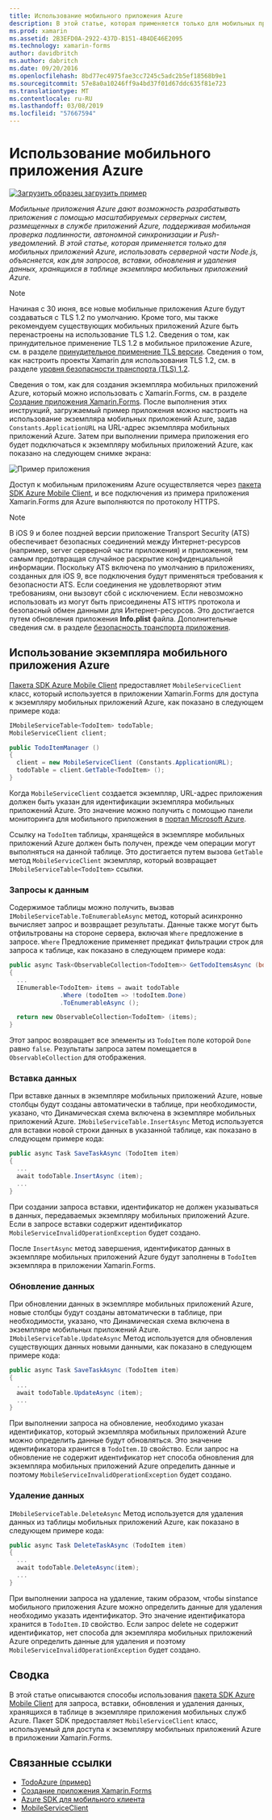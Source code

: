 ```yaml
---
title: Использование мобильного приложения Azure
description: В этой статье, которая применяется только для мобильных приложений Azure, использовать серверной части Node.js, объясняется, как для запросов, вставки, обновления и удаления данных, хранящихся в таблице экземпляра мобильных приложений Azure.
ms.prod: xamarin
ms.assetid: 2B3EFD0A-2922-437D-B151-4B4DE46E2095
ms.technology: xamarin-forms
author: davidbritch
ms.author: dabritch
ms.date: 09/20/2016
ms.openlocfilehash: 8bd77ec4975fae3cc7245c5adc2b5ef18568b9e1
ms.sourcegitcommit: 57e8a0a10246ff9a4bd37f01d67ddc635f81e723
ms.translationtype: MT
ms.contentlocale: ru-RU
ms.lasthandoff: 03/08/2019
ms.locfileid: "57667594"
---
```

# <a name="consuming-an-azure-mobile-app"></a>Использование мобильного приложения Azure

[![Загрузить образец](~/media/shared/download.png) загрузить пример](https://developer.xamarin.com/samples/xamarin-forms/WebServices/TodoAzure/)

_Мобильные приложения Azure дают возможность разрабатывать приложения с помощью масштабируемых серверных систем, размещенных в службе приложений Azure, поддерживая мобильная проверка подлинности, автономной синхронизации и Push-уведомлений. В этой статье, которая применяется только для мобильных приложений Azure, использовать серверной части Node.js, объясняется, как для запросов, вставки, обновления и удаления данных, хранящихся в таблице экземпляра мобильных приложений Azure._

> [!NOTE]
> Начиная с 30 июня, все новые мобильные приложения Azure будут создаваться с TLS 1.2 по умолчанию. Кроме того, мы также рекомендуем существующих мобильных приложений Azure быть перенастроены на использование TLS 1.2. Сведения о том, как принудительное применение TLS 1.2 в мобильное приложение Azure, см. в разделе [принудительное применение TLS версии](/azure/app-service/app-service-web-tutorial-custom-ssl#enforce-tls-versions). Сведения о том, как настроить проекты Xamarin для использования TLS 1.2, см. в разделе [уровня безопасности транспорта (TLS) 1.2](~/cross-platform/app-fundamentals/transport-layer-security.md).

Сведения о том, как для создания экземпляра мобильных приложений Azure, который можно использовать с Xamarin.Forms, см. в разделе [Создание приложения Xamarin.Forms](https://azure.microsoft.com/documentation/articles/app-service-mobile-xamarin-forms-get-started/). После выполнения этих инструкций, загружаемый пример приложения можно настроить на использование экземпляра мобильных приложений Azure, задав `Constants.ApplicationURL` на URL-адрес экземпляра мобильных приложений Azure. Затем при выполнении примера приложения его будет подключаться к экземпляру мобильных приложений Azure, как показано на следующем снимке экрана:

![](azure-images/portal.png "Пример приложения")

Доступ к мобильным приложениям Azure осуществляется через [пакета SDK Azure Mobile Client](https://www.nuget.org/packages/Microsoft.Azure.Mobile.Client/), и все подключения из примера приложения Xamarin.Forms для Azure выполняются по протоколу HTTPS.

> [!NOTE]
> В iOS 9 и более поздней версии приложение Transport Security (ATS) обеспечивает безопасных соединений между Интернет-ресурсов (например, server серверной части приложения) и приложения, тем самым предотвращая случайное раскрытие конфиденциальной информации. Поскольку ATS включена по умолчанию в приложениях, созданных для iOS 9, все подключения будут применяться требования к безопасности ATS. Если соединения не удовлетворяют этим требованиям, они вызовут сбой с исключением.
> Если невозможно использовать из могут быть присоединены ATS `HTTPS` протокола и безопасный обмен данными для Интернет-ресурсов. Это достигается путем обновления приложения **Info.plist** файла. Дополнительные сведения см. в разделе [безопасность транспорта приложения](~/ios/app-fundamentals/ats.md).

## <a name="consuming-an-azure-mobile-app-instance"></a>Использование экземпляра мобильного приложения Azure

[Пакета SDK Azure Mobile Client](https://www.nuget.org/packages/Microsoft.Azure.Mobile.Client/) предоставляет `MobileServiceClient` класс, который используется в приложении Xamarin.Forms для доступа к экземпляру мобильных приложений Azure, как показано в следующем примере кода:

```csharp
IMobileServiceTable<TodoItem> todoTable;
MobileServiceClient client;

public TodoItemManager ()
{
  client = new MobileServiceClient (Constants.ApplicationURL);
  todoTable = client.GetTable<TodoItem> ();
}
```

Когда `MobileServiceClient` создается экземпляр, URL-адрес приложения должен быть указан для идентификации экземпляра мобильных приложений Azure. Это значение можно получить с помощью панели мониторинга для мобильного приложения в [портал Microsoft Azure](https://portal.azure.com/).

Ссылку на `TodoItem` таблицы, хранящейся в экземпляре мобильных приложений Azure должен быть получен, прежде чем операции могут выполняться на данной таблице. Это достигается путем вызова `GetTable` метод `MobileServiceClient` экземпляр, который возвращает `IMobileServiceTable<TodoItem>` ссылки.

### <a name="querying-data"></a>Запросы к данным

Содержимое таблицы можно получить, вызвав `IMobileServiceTable.ToEnumerableAsync` метод, который асинхронно вычисляет запрос и возвращает результаты. Данные также могут быть отфильтрованы на стороне сервера, включая `Where` предложение в запросе. `Where` Предложение применяет предикат фильтрации строк для запроса к таблице, как показано в следующем примере кода:

```csharp
public async Task<ObservableCollection<TodoItem>> GetTodoItemsAsync (bool syncItems = false)
{
  ...
  IEnumerable<TodoItem> items = await todoTable
              .Where (todoItem => !todoItem.Done)
              .ToEnumerableAsync ();

  return new ObservableCollection<TodoItem> (items);
}
```

Этот запрос возвращает все элементы из `TodoItem` поле которой `Done` равно `false`. Результаты запроса затем помещается в `ObservableCollection` для отображения.

### <a name="inserting-data"></a>Вставка данных

При вставке данных в экземпляре мобильных приложений Azure, новые столбцы будут созданы автоматически в таблице, при необходимости, указано, что Динамическая схема включена в экземпляре мобильных приложений Azure. `IMobileServiceTable.InsertAsync` Метод используется для вставки новой строки данных в указанной таблице, как показано в следующем примере кода:

```csharp
public async Task SaveTaskAsync (TodoItem item)
{
  ...
  await todoTable.InsertAsync (item);
  ...
}
```

При создании запроса вставки, идентификатор не должен указываться в данных, передаваемых экземпляру мобильных приложений Azure. Если в запросе вставки содержит идентификатор `MobileServiceInvalidOperationException` будет создано.

После `InsertAsync` метод завершения, идентификатор данных в экземпляре мобильных приложений Azure будут заполнены в `TodoItem` экземпляра в приложении Xamarin.Forms.

### <a name="updating-data"></a>Обновление данных

При обновлении данных в экземпляре мобильных приложений Azure, новые столбцы будут созданы автоматически в таблице, при необходимости, указано, что Динамическая схема включена в экземпляре мобильных приложений Azure. `IMobileServiceTable.UpdateAsync` Метод используется для обновления существующих данных новыми данными, как показано в следующем примере кода:

```csharp
public async Task SaveTaskAsync (TodoItem item)
{
  ...
  await todoTable.UpdateAsync (item);
  ...
}
```

При выполнении запроса на обновление, необходимо указан идентификатор, который экземпляра мобильных приложений Azure можно определить данные будут обновляться. Это значение идентификатора хранится в `TodoItem.ID` свойство. Если запрос на обновление не содержит идентификатор нет способа обновления для экземпляра мобильных приложений Azure определить данные и поэтому `MobileServiceInvalidOperationException` будет создано.

### <a name="deleting-data"></a>Удаление данных

`IMobileServiceTable.DeleteAsync` Метод используется для удаления данных из таблицы мобильных приложений Azure, как показано в следующем примере кода:

```csharp
public async Task DeleteTaskAsync (TodoItem item)
{
  ...
  await todoTable.DeleteAsync(item);
  ...
}
```

При выполнении запроса на удаление, таким образом, чтобы sinstance мобильного приложения Azure можно определить данные для удаления необходимо указать идентификатор. Это значение идентификатора хранится в `TodoItem.ID` свойство. Если запрос delete не содержит идентификатор, нет способа для экземпляра мобильных приложений Azure определить данные для удаления и поэтому `MobileServiceInvalidOperationException` будет создано.

## <a name="summary"></a>Сводка

В этой статье описываются способы использования [пакета SDK Azure Mobile Client](https://www.nuget.org/packages/Microsoft.Azure.Mobile.Client/) для запроса, вставки, обновления и удаления данных, хранящихся в таблице в экземпляре приложения мобильных служб Azure. Пакет SDK предоставляет `MobileServiceClient` класс, используемый для доступа к экземпляру мобильных приложений Azure в приложении Xamarin.Forms.


## <a name="related-links"></a>Связанные ссылки

- [TodoAzure (пример)](https://developer.xamarin.com/samples/xamarin-forms/WebServices/TodoAzure/)
- [Создание приложения Xamarin.Forms](https://azure.microsoft.com/documentation/articles/app-service-mobile-xamarin-forms-get-started/)
- [Azure SDK для мобильного клиента](https://www.nuget.org/packages/Microsoft.Azure.Mobile.Client/)
- [MobileServiceClient](https://msdn.microsoft.com/library/azure/microsoft.windowsazure.mobileservices.mobileserviceclient(v=azure.10).aspx)
